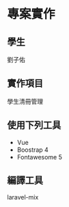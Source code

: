 # 專案實作

## 學生
劉子佑

## 實作項目

學生清冊管理

## 使用下列工具

* Vue
* Boostrap 4
* Fontawesome 5

## 編譯工具
laravel-mix
